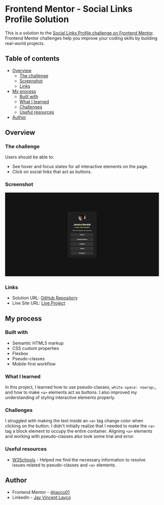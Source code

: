 # Frontend Mentor - Social Links Profile Solution

This is a solution to the [Social Links Profile challenge on Frontend Mentor](https://www.frontendmentor.io/challenges/social-links-profile-UG32l9m6dQ). Frontend Mentor challenges help you improve your coding skills by building real-world projects.

## Table of contents

- [Overview](#overview)
  - [The challenge](#the-challenge)
  - [Screenshot](#screenshot)
  - [Links](#links)
- [My process](#my-process)
  - [Built with](#built-with)
  - [What I learned](#what-i-learned)
  - [Challenges](#challenges)
  - [Useful resources](#useful-resources)
- [Author](#author)

## Overview

### The challenge

Users should be able to:

- See hover and focus states for all interactive elements on the page.
- Click on social links that act as buttons.

### Screenshot

![Project Screenshot](images\social-link-profile-output.png)

### Links

- Solution URL: [GitHub Repository](https://github.com/jayco01/social-links-profile.git)
- Live Site URL: [Live Project](https://jayco01.github.io/social-links-profile/)

## My process

### Built with

- Semantic HTML5 markup
- CSS custom properties
- Flexbox
- Pseudo-classes
- Mobile-first workflow

### What I learned

In this project, I learned how to use pseudo-classes, `white-space: nowrap;`, and how to make `<a>` elements act as buttons. I also improved my understanding of styling interactive elements properly.

### Challenges

I struggled with making the text inside an `<a>` tag change color when clicking on the button. I didn’t initially realize that I needed to make the `<a>` tag a block element to occupy the entire container. Aligning `<a>` elements and working with pseudo-classes also took some trial and error.

### Useful resources

- [W3Schools](https://www.w3schools.com/) - Helped me find the necessary information to resolve issues related to pseudo-classes and `<a>` elements.

## Author

- Frontend Mentor - [@jayco01](https://www.frontendmentor.io/profile/jayco01)
- LinkedIn - [Jay Vincent Layco](https://www.linkedin.com/in/jay-vincent-layco-39184116b/)

